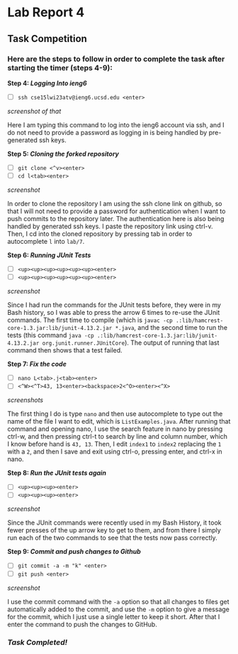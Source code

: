 # Lab Report 4
## Task Competition
### Here are the steps to follow in order to complete the task after starting the timer (steps 4-9):
**Step 4: *Logging Into ieng6***

- [ ] `ssh cse15lwi23atv@ieng6.ucsd.edu <enter>`

*screenshot of that*

Here I am typing this command to log into the ieng6 account via ssh, and I do not need to provide a password as logging in is being handled by pre-generated ssh keys.

**Step 5: *Cloning the forked repository***

- [ ] `git clone <^v><enter>`
- [ ] `cd l<tab><enter>`

*screenshot*

In order to clone the repository I am using the ssh clone link on github, so that I will not need to provide a password for authentication when I want to push commits to the repository later. The authentication here is also being handled by generated ssh keys. I paste the repository link using ctrl-v. Then, I cd into the cloned repository by pressing tab in order to autocomplete `l` into `lab/7`.

**Step 6: *Running JUnit Tests***

- [ ] `<up><up><up><up><up><up><enter>`
- [ ] `<up><up><up><up><up><up><enter>`

*screenshot*

Since I had run the commands for the JUnit tests before, they were in my Bash history, so I was able to press the <up> arrow 6 times to re-use the JUnit commands. The first time to compile (which is `javac -cp .:lib/hamcrest-core-1.3.jar:lib/junit-4.13.2.jar *.java`, and the second time to run the tests (this command `java -cp .:lib/hamcrest-core-1.3.jar:lib/junit-4.13.2.jar org.junit.runner.JUnitCore`). The output of running that last command then shows that a test failed.
  
**Step 7: *Fix the code***
  
- [ ] `nano L<tab>.j<tab><enter>`
- [ ] `<^W><^T>43, 13<enter><backspace>2<^O><enter><^X>`
  
*screenshots*
  
The first thing I do is type `nano` and then use autocomplete to type out the name of the file I want to edit, which is `ListExamples.java`. After running that command and opening nano, I use the search feature in nano by pressing ctrl-w, and then pressing ctrl-t to search by line and column number, which I know before hand is `43, 13`. Then, I edit `index1` to `index2` replacing the `1` with a `2`, and then I save and exit using ctrl-o, pressing enter, and ctrl-x in nano.
  
**Step 8: *Run the JUnit tests again***

- [ ] `<up><up><up><enter>`
- [ ] `<up><up><up><enter>`

*screenshot*
  
Since the JUnit commands were recently used in my Bash History, it took fewer presses of the up arrow key to get to them, and from there I simply run each of the two commands to see that the tests now pass correctly.
  
**Step 9: *Commit and push changes to Github***
  
- [ ] `git commit -a -m "k" <enter>`
- [ ] `git push <enter>`

*screenshot*
  
I use the commit command with the `-a` option so that all changes to files get automatically added to the commit, and use the `-m` option to give a message for the commit, which I just use a single letter to keep it short. After that I enter the command to push the changes to GitHub.
  
### *Task Completed!*
